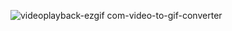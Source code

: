 ![videoplayback-ezgif com-video-to-gif-converter](https://github.com/user-attachments/assets/5f8f498c-85ce-4996-bac4-682d66cc201b)

